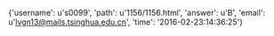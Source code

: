 {'username': u's0099', 'path': u'1156/1156.html', 'answer': u'B', 'email': u'lvgn13@mails.tsinghua.edu.cn', 'time': '2016-02-23:14:36:25'}